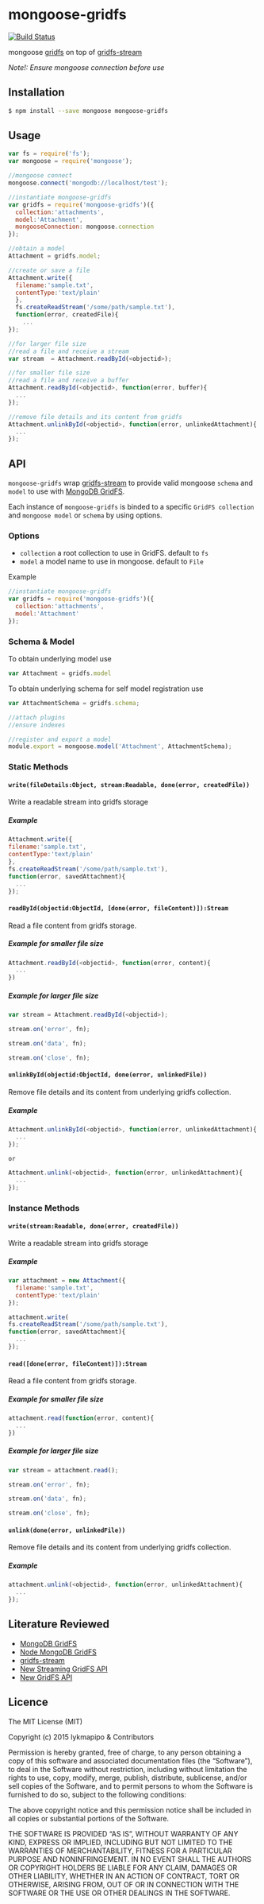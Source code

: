 mongoose-gridfs
===============

[![Build Status](https://travis-ci.org/lykmapipo/mongoose-gridfs.svg?branch=master)](https://travis-ci.org/lykmapipo/mongoose-gridfs)

mongoose [gridfs](https://docs.mongodb.com/manual/core/gridfs/) on top of [gridfs-stream](https://github.com/aheckmann/gridfs-stream)

*Note!: Ensure mongoose connection before use*

## Installation
```sh
$ npm install --save mongoose mongoose-gridfs
```

## Usage
```js
var fs = require('fs');
var mongoose = require('mongoose');

//mongoose connect
mongoose.connect('mongodb://localhost/test');

//instantiate mongoose-gridfs
var gridfs = require('mongoose-gridfs')({
  collection:'attachments',
  model:'Attachment',
  mongooseConnection: mongoose.connection
});

//obtain a model
Attachment = gridfs.model;

//create or save a file
Attachment.write({
  filename:'sample.txt', 
  contentType:'text/plain'
  }, 
  fs.createReadStream('/some/path/sample.txt'), 
  function(error, createdFile){
    ...
});

//for larger file size
//read a file and receive a stream
var stream  = Attachment.readById(<objectid>);

//for smaller file size
//read a file and receive a buffer
Attachment.readById(<objectid>, function(error, buffer){
  ...
});

//remove file details and its content from gridfs
Attachment.unlinkById(<objectid>, function(error, unlinkedAttachment){
  ...
});
```

## API
`mongoose-gridfs` wrap [gridfs-stream](https://github.com/aheckmann/gridfs-stream) to provide valid mongoose `schema` and `model` to use with [MongoDB GridFS](https://docs.mongodb.org/manual/core/gridfs/).

Each instance of `mongoose-gridfs` is binded to a specific `GridFS collection` and `mongoose model` or `schema` by using options.

### Options
- `collection` a root collection to use in GridFS. default to `fs`
- `model` a model name to use in mongoose. default to `File`

Example
```js
//instantiate mongoose-gridfs
var gridfs = require('mongoose-gridfs')({
  collection:'attachments',
  model:'Attachment'
});
```

### Schema & Model
To obtain underlying model use
```js
var Attachment = gridfs.model
```

To obtain underlying schema for self model registration use
```js
var AttachmentSchema = gridfs.schema;

//attach plugins
//ensure indexes

//register and export a model
module.export = mongoose.model('Attachment', AttachmentSchema);
```

### Static Methods

#### `write(fileDetails:Object, stream:Readable, done(error, createdFile))`
Write a readable stream into gridfs storage

##### Example
```js
Attachment.write({
filename:'sample.txt',
contentType:'text/plain'
},
fs.createReadStream('/some/path/sample.txt'),
function(error, savedAttachment){
  ...
});
```

#### `readById(objectid:ObjectId, [done(error, fileContent)]):Stream`
Read a file content from gridfs storage.

##### Example for smaller file size
```js
Attachment.readById(<objectid>, function(error, content){
  ...
})
```

##### Example for larger file size
```js
var stream = Attachment.readById(<objectid>);

stream.on('error', fn);

stream.on('data', fn);

stream.on('close', fn);
```

#### `unlinkById(objectid:ObjectId, done(error, unlinkedFile))`
Remove file details and its content from underlying gridfs collection.

##### Example
```js
Attachment.unlinkById(<objectid>, function(error, unlinkedAttachment){
  ...
});

or

Attachment.unlink(<objectid>, function(error, unlinkedAttachment){
  ...
});
```

### Instance Methods

#### `write(stream:Readable, done(error, createdFile))`
Write a readable stream into gridfs storage

##### Example
```js
var attachment = new Attachment({
  filename:'sample.txt',
  contentType:'text/plain'
});

attachment.write(
fs.createReadStream('/some/path/sample.txt'),
function(error, savedAttachment){
  ...
});
```

#### `read([done(error, fileContent)]):Stream`
Read a file content from gridfs storage.

##### Example for smaller file size
```js
attachment.read(function(error, content){
  ...
})
```

##### Example for larger file size
```js
var stream = attachment.read();

stream.on('error', fn);

stream.on('data', fn);

stream.on('close', fn);
```

#### `unlink(done(error, unlinkedFile))`
Remove file details and its content from underlying gridfs collection.

##### Example
```js
attachment.unlink(<objectid>, function(error, unlinkedAttachment){
  ...
});
```

## Literature Reviewed
- [MongoDB GridFS](https://docs.mongodb.org/manual/core/gridfs/)
- [Node MongoDB GridFS](http://mongodb.github.io/node-mongodb-native/3.1/tutorials/gridfs/)
- [gridfs-stream](https://github.com/aheckmann/gridfs-stream)
- [New Streaming GridFS API](https://thecodebarbarian.com/mongodb-gridfs-stream)
- [New GridFS API](http://mongodb.github.io/node-mongodb-native/3.1/tutorials/gridfs/streaming/)

## Licence

The MIT License (MIT)

Copyright (c) 2015 lykmapipo & Contributors

Permission is hereby granted, free of charge, to any person obtaining a copy of this software and associated documentation files (the “Software”), to deal in the Software without restriction, including without limitation the rights to use, copy, modify, merge, publish, distribute, sublicense, and/or sell copies of the Software, and to permit persons to whom the Software is furnished to do so, subject to the following conditions:

The above copyright notice and this permission notice shall be included in all copies or substantial portions of the Software.

THE SOFTWARE IS PROVIDED “AS IS”, WITHOUT WARRANTY OF ANY KIND, EXPRESS OR IMPLIED, INCLUDING BUT NOT LIMITED TO THE WARRANTIES OF MERCHANTABILITY, FITNESS FOR A PARTICULAR PURPOSE AND NONINFRINGEMENT. IN NO EVENT SHALL THE AUTHORS OR COPYRIGHT HOLDERS BE LIABLE FOR ANY CLAIM, DAMAGES OR OTHER LIABILITY, WHETHER IN AN ACTION OF CONTRACT, TORT OR OTHERWISE, ARISING FROM, OUT OF OR IN CONNECTION WITH THE SOFTWARE OR THE USE OR OTHER DEALINGS IN THE SOFTWARE. 
